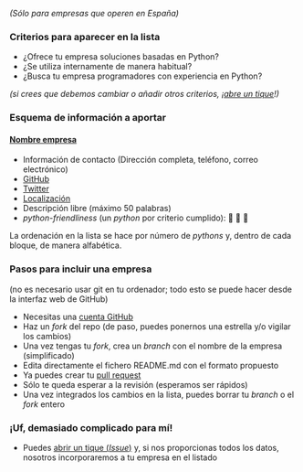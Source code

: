 *(Sólo para empresas que operen en España)*

### Criterios para aparecer en la lista

* ¿Ofrece tu empresa soluciones basadas en Python?
* ¿Se utiliza internamente de manera habitual?
* ¿Busca tu empresa programadores con experiencia en Python?

*(si crees que debemos cambiar o añadir otros criterios, ¡[abre un tique](https://github.com/python-spain/empresas/issues)!)*

### Esquema de información a aportar

#### [Nombre empresa](http://empresa.com/)

* Información de contacto (Dirección completa, teléfono, correo electrónico)
* [GitHub](http://github.com/empresa/)
* [Twitter](http://twitter.com/empresa/)
* [Localización](http://www.openstreetmap.org/#map=15/latitud/longitud)
* Descripción libre (máximo 50 palabras)
* *python-friendliness* (un *python* por criterio cumplido): :snake: :snake: :snake:

La ordenación en la lista se hace por número de *pythons* y, dentro de cada
bloque, de manera alfabética.

### Pasos para incluir una empresa
(no es necesario usar git en tu ordenador; todo esto se puede hacer desde la interfaz web de GitHub)

* Necesitas una [cuenta GitHub](https://github.com/join)
* Haz un *fork* del repo (de paso, puedes ponernos una estrella y/o vigilar los cambios)
* Una vez tengas tu *fork*, crea un *branch* con el nombre de la empresa (simplificado)
* Edita directamente el fichero README.md con el formato propuesto
* Ya puedes crear tu [pull request](https://help.github.com/articles/creating-a-pull-request/)
* Sólo te queda esperar a la revisión (esperamos ser rápidos)
* Una vez integrados los cambios en la lista, puedes borrar tu *branch* o el *fork* entero

### ¡Uf, demasiado complicado para mí!

* Puedes [abrir un tique (*Issue*)](https://github.com/python-spain/empresas/issues) y, si nos proporcionas todos los datos, nosotros incorporaremos a tu empresa en el listado
